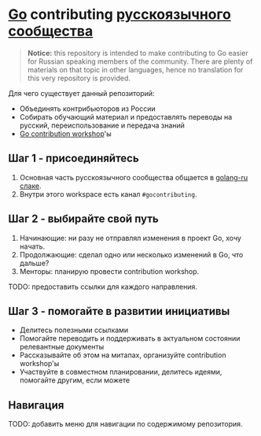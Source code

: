 # [Go](https://golang.org/) contributing [русскоязычного сообщества](http://slack.golang-ru.com/)

> **Notice:** this repository is intended to make contributing to Go easier
> for Russian speaking members of the community.
> There are plenty of materials on that topic in other languages,
> hence no translation for this very repository is provided.

Для чего существует данный репозиторий:
* Объединять контрибьюторов из России
* Собирать обучающий материал и предоставлять переводы на русский, переиспользование и передача знаний
* [Go contribution workshop](https://blog.golang.org/contributor-workshop)'ы

## Шаг 1 - присоединяйтесь

1. Основная часть русскоязычного сообщества общается в [golang-ru слаке](http://slack.golang-ru.com/).
2. Внутри этого workspace есть канал `#gocontributing`.

## Шаг 2 - выбирайте свой путь

1. Начинающие: ни разу не отправлял изменения в проект Go, хочу начать.
2. Продолжающие: сделал одно или несколько изменений в Go, что дальше?
3. Менторы: планирую провести contribution workshop.

TODO: предоставить ссылки для каждого направления.

## Шаг 3 - помогайте в развитии инициативы

* Делитесь полезными ссылками
* Помогайте переводить и поддерживать в актуальном состоянии релевантные документы
* Рассказывайте об этом на митапах, организуйте contribution workshop'ы
* Участвуйте в совместном планировании, делитесь идеями, помогайте другим, если можете

## Навигация

TODO: добавить меню для навигации по содержимому репозитория.
